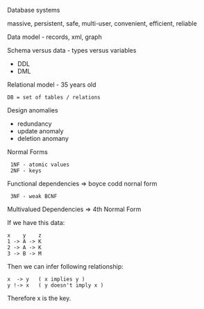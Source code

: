 Database systems

 massive, persistent, safe, multi-user, convenient, efficient, reliable

Data model - records, xml, graph


Schema versus data - types versus variables
 * DDL
 * DML

Relational model - 35 years old

    DB = set of tables / relations
    
Design anomalies
 - redundancy
 - update anomaly
 - deletion anomany

Normal Forms

     1NF - atomic values
     2NF - keys
     
Functional dependencies => boyce codd nornal form

     3NF - weak BCNF
    
Multivalued Dependencies => 4th Normal Form

If we have this data:

    x    y    z
    1 -> A -> K
    2 -> A -> K
    3 -> B -> M
    
Then we can infer following relationship:

    x  -> y   ( x implies y )
    y !-> x   ( y doesn't imply x )
    
Therefore x is the key.
